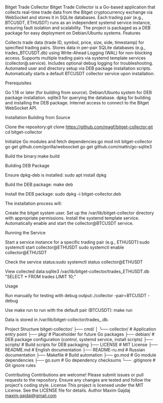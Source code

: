Bitget Trade Collector
Bitget Trade Collector is a Go-based application that collects real-time trade data from the Bitget cryptocurrency exchange via WebSocket and stores it in SQLite databases. Each trading pair (e.g., BTCUSDT, ETHUSDT) runs as an independent systemd service instance, ensuring fault isolation and scalability. The project is packaged as a DEB package for easy deployment on Debian/Ubuntu systems.
Features

Collects trade data (trade ID, symbol, price, size, side, timestamp) for specified trading pairs.
Stores data in per-pair SQLite databases (e.g., trades_BTCUSDT.db) using Write-Ahead Logging (WAL) for non-blocking access.
Supports multiple trading pairs via systemd template services (collector@<pair>.service).
Includes optional debug logging for troubleshooting.
Automated user and directory setup via DEB package installation scripts.
Automatically starts a default BTCUSDT collector service upon installation.

Prerequisites

Go 1.18 or later (for building from source).
Debian/Ubuntu system for DEB package installation.
sqlite3 for querying the database.
dpkg for building and installing the DEB package.
Internet access to connect to the Bitget WebSocket API.

Installation
Building from Source

Clone the repository:git clone https://github.com/magf/bitget-collector.git
cd bitget-collector


Initialize Go modules and fetch dependencies:go mod init bitget-collector
go get github.com/gorilla/websocket
go get github.com/mattn/go-sqlite3


Build the binary:make build



Building DEB Package

Ensure dpkg-deb is installed:
sudo apt install dpkg


Build the DEB package:
make deb


Install the DEB package:
sudo dpkg -i bitget-collector.deb

The installation process will:

Create the bitget system user.
Set up the /var/lib/bitget-collector directory with appropriate permissions.
Install the systemd template service.
Automatically enable and start the collector@BTCUSDT service.



Running the Service

Start a service instance for a specific trading pair (e.g., ETHUSDT):sudo systemctl start collector@ETHUSDT
sudo systemctl enable collector@ETHUSDT


Check the service status:sudo systemctl status collector@ETHUSDT


View collected data:sqlite3 /var/lib/bitget-collector/trades_ETHUSDT.db "SELECT * FROM trades LIMIT 10;"



Usage

Run manually for testing with debug output:./collector -pair=BTCUSDT -debug


Use make run to run with the default pair (BTCUSDT): make run


Data is stored in /var/lib/bitget-collector/trades_<pair>.db.

Project Structure
bitget-collector/
├── cmd/
│   └── collector/        # Application entry point
├── pkg/                  # Placeholder for future Go packages
├── debian/               # DEB package configuration (control, systemd service, install scripts)
├── scripts/              # Build scripts for DEB packaging
├── LICENSE               # MIT License
├── README.md             # English documentation
├── README-ru.md          # Russian documentation
├── Makefile              # Build automation
├── go.mod                # Go module dependencies
├── go.sum                # Go dependency checksums
└── .gitignore            # Git ignore rules

Contributing
Contributions are welcome! Please submit issues or pull requests to the repository. Ensure any changes are tested and follow the project's coding style.
License
This project is licensed under the MIT License. See the LICENSE file for details.
Author
Maxim Gajdaj maxim.gajdaj@gmail.com
